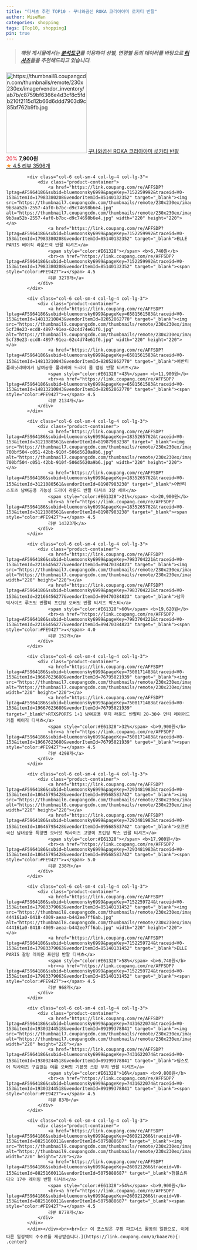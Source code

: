 ```yaml
---
title: "티셔츠 추천 TOP10 - 꾸나와곰신 ROKA 코리아아미 로카티 반팔"
author: WiseMan
categories: shopping
tags: [Top10, shopping]
pin: true
---
```


> ##### 해당 게시물에서는 [**분석도구**](https://itemscout.io/)를 이용하여 **성별**, **연령별** 등의 데이터를 바탕으로 [**티셔츠**](https://link.coupang.com/a/baae76)들을 추천해드리고 있습니다.
<div class="container"><div class="row">
            <div class="col-6 col-sm-4 col-lg-4 col-lg-3">
                <div class="product-container">
                    <a href="https://link.coupang.com/re/AFFSDP?lptag=AF5964186&subid=bluemoonsky6999&pageKey=7153468851&traceid=V0-153&itemId=17989249131&vendorItemId=4587576867" target="_blank"><img src="https://thumbnail8.coupangcdn.com/thumbnails/remote/230x230ex/image/vendor_inventory/ab7b/c8759bf6366e4d3cf8c5fdb210f2115d12b66d6ddd7903d9c85bf762b9fb.jpg" alt="https://thumbnail8.coupangcdn.com/thumbnails/remote/230x230ex/image/vendor_inventory/ab7b/c8759bf6366e4d3cf8c5fdb210f2115d12b66d6ddd7903d9c85bf762b9fb.jpg" width="220" height="220"></a>
                    <a href="https://link.coupang.com/re/AFFSDP?lptag=AF5964186&subid=bluemoonsky6999&pageKey=7153468851&traceid=V0-153&itemId=17989249131&vendorItemId=4587576867" target="_blank">꾸나와곰신 ROKA 코리아아미 로카티 반팔</a>
                    <span style="color:#E61328">20%</span> <b>7,900원</b>
                    <br><a href="https://link.coupang.com/re/AFFSDP?lptag=AF5964186&subid=bluemoonsky6999&pageKey=7153468851&traceid=V0-153&itemId=17989249131&vendorItemId=4587576867" target="_blank"><span style="color:#FE9427">★</span> 4.5
                    리뷰 3596개</a>
                </div>
            </div>
            
            <div class="col-6 col-sm-4 col-lg-4 col-lg-3">
                <div class="product-container">
                    <a href="https://link.coupang.com/re/AFFSDP?lptag=AF5964186&subid=bluemoonsky6999&pageKey=7152259992&traceid=V0-153&itemId=17983380208&vendorItemId=85140132352" target="_blank"><img src="https://thumbnail7.coupangcdn.com/thumbnails/remote/230x230ex/image/retail/images/432617220515527-9b3aa52b-2557-4af0-b7bc-d9c74698b6e4.jpg" alt="https://thumbnail7.coupangcdn.com/thumbnails/remote/230x230ex/image/retail/images/432617220515527-9b3aa52b-2557-4af0-b7bc-d9c74698b6e4.jpg" width="220" height="220"></a>
                    <a href="https://link.coupang.com/re/AFFSDP?lptag=AF5964186&subid=bluemoonsky6999&pageKey=7152259992&traceid=V0-153&itemId=17983380208&vendorItemId=85140132352" target="_blank">ELLE PARIS 베이직 라운드넥 반팔 티셔츠</a>
                    <span style="color:#E61328"></span> <b>6,740원</b>
                    <br><a href="https://link.coupang.com/re/AFFSDP?lptag=AF5964186&subid=bluemoonsky6999&pageKey=7152259992&traceid=V0-153&itemId=17983380208&vendorItemId=85140132352" target="_blank"><span style="color:#FE9427">★</span> 4.5
                    리뷰 3270개</a>
                </div>
            </div>
            
            <div class="col-6 col-sm-4 col-lg-4 col-lg-3">
                <div class="product-container">
                    <a href="https://link.coupang.com/re/AFFSDP?lptag=AF5964186&subid=bluemoonsky6999&pageKey=6581561583&traceid=V0-153&itemId=14813210843&vendorItemId=82052862770" target="_blank"><img src="https://thumbnail9.coupangcdn.com/thumbnails/remote/230x230ex/image/retail/images/1768885063188191-5cf39e23-ecd8-4897-91ea-62c4d74e61f0.jpg" alt="https://thumbnail9.coupangcdn.com/thumbnails/remote/230x230ex/image/retail/images/1768885063188191-5cf39e23-ecd8-4897-91ea-62c4d74e61f0.jpg" width="220" height="220"></a>
                    <a href="https://link.coupang.com/re/AFFSDP?lptag=AF5964186&subid=bluemoonsky6999&pageKey=6581561583&traceid=V0-153&itemId=14813210843&vendorItemId=82052862770" target="_blank">어반티 플래닛리메이커 남여공용 폴라베어 드라이 쿨 캠핑 반팔 티셔츠</a>
                    <span style="color:#E61328">43%</span> <b>11,900원</b>
                    <br><a href="https://link.coupang.com/re/AFFSDP?lptag=AF5964186&subid=bluemoonsky6999&pageKey=6581561583&traceid=V0-153&itemId=14813210843&vendorItemId=82052862770" target="_blank"><span style="color:#FE9427">★</span> 4.5
                    리뷰 2134개</a>
                </div>
            </div>
            
            <div class="col-6 col-sm-4 col-lg-4 col-lg-3">
                <div class="product-container">
                    <a href="https://link.coupang.com/re/AFFSDP?lptag=AF5964186&subid=bluemoonsky6999&pageKey=1835265762&traceid=V0-153&itemId=3121080561&vendorItemId=81987983238" target="_blank"><img src="https://thumbnail7.coupangcdn.com/thumbnails/remote/230x230ex/image/retail/images/1090926779495833-700bf504-c051-42bb-910f-506d5620a9b6.jpg" alt="https://thumbnail7.coupangcdn.com/thumbnails/remote/230x230ex/image/retail/images/1090926779495833-700bf504-c051-42bb-910f-506d5620a9b6.jpg" width="220" height="220"></a>
                    <a href="https://link.coupang.com/re/AFFSDP?lptag=AF5964186&subid=bluemoonsky6999&pageKey=1835265762&traceid=V0-153&itemId=3121080561&vendorItemId=81987983238" target="_blank">어반티 스포츠 남여공용 기능성 드라이 라운드 반팔 티셔츠 3장 세트</a>
                    <span style="color:#E61328">21%</span> <b>20,900원</b>
                    <br><a href="https://link.coupang.com/re/AFFSDP?lptag=AF5964186&subid=bluemoonsky6999&pageKey=1835265762&traceid=V0-153&itemId=3121080561&vendorItemId=81987983238" target="_blank"><span style="color:#FE9427">★</span> 4.5
                    리뷰 14323개</a>
                </div>
            </div>
            
            <div class="col-6 col-sm-4 col-lg-4 col-lg-3">
                <div class="product-container">
                    <a href="https://link.coupang.com/re/AFFSDP?lptag=AF5964186&subid=bluemoonsky6999&pageKey=7983704221&traceid=V0-153&itemId=22166456277&vendorItemId=89470384823" target="_blank"><img src="https://thumbnail7.coupangcdn.com/thumbnails/remote/230x230ex/image/vendor_inventory/26a4/11e206764ddc3cb06c70f576fe376df82b8e458e13e9da34957d3b693a6c.jpg" alt="https://thumbnail7.coupangcdn.com/thumbnails/remote/230x230ex/image/vendor_inventory/26a4/11e206764ddc3cb06c70f576fe376df82b8e458e13e9da34957d3b693a6c.jpg" width="220" height="220"></a>
                    <a href="https://link.coupang.com/re/AFFSDP?lptag=AF5964186&subid=bluemoonsky6999&pageKey=7983704221&traceid=V0-153&itemId=22166456277&vendorItemId=89470384823" target="_blank">남자 빅사이즈 루즈핏 반팔티 프린팅 오버핏 반팔 티셔츠 박스티</a>
                    <span style="color:#E61328">60%</span> <b>19,620원</b>
                    <br><a href="https://link.coupang.com/re/AFFSDP?lptag=AF5964186&subid=bluemoonsky6999&pageKey=7983704221&traceid=V0-153&itemId=22166456277&vendorItemId=89470384823" target="_blank"><span style="color:#FE9427">★</span> 4.0
                    리뷰 152개</a>
                </div>
            </div>
            
            <div class="col-6 col-sm-4 col-lg-4 col-lg-3">
                <div class="product-container">
                    <a href="https://link.coupang.com/re/AFFSDP?lptag=AF5964186&subid=bluemoonsky6999&pageKey=7508171483&traceid=V0-153&itemId=19667623680&vendorItemId=76795021939" target="_blank"><img src="https://thumbnail7.coupangcdn.com/thumbnails/remote/230x230ex/image/vendor_inventory/9410/959e5861aba78287e32effb78270c7f31ae1babe2dc68ecae9334e3df397.jpg" alt="https://thumbnail7.coupangcdn.com/thumbnails/remote/230x230ex/image/vendor_inventory/9410/959e5861aba78287e32effb78270c7f31ae1babe2dc68ecae9334e3df397.jpg" width="220" height="220"></a>
                    <a href="https://link.coupang.com/re/AFFSDP?lptag=AF5964186&subid=bluemoonsky6999&pageKey=7508171483&traceid=V0-153&itemId=19667623680&vendorItemId=76795021939" target="_blank">RTXSPORTS 1+1 남여공용 무지 라운드 반팔티 20~30수 면티 레이어드 커플 베이직 티셔츠</a>
                    <span style="color:#E61328">32%</span> <b>9,900원</b>
                    <br><a href="https://link.coupang.com/re/AFFSDP?lptag=AF5964186&subid=bluemoonsky6999&pageKey=7508171483&traceid=V0-153&itemId=19667623680&vendorItemId=76795021939" target="_blank"><span style="color:#FE9427">★</span> 4.5
                    리뷰 4298개</a>
                </div>
            </div>
            
            <div class="col-6 col-sm-4 col-lg-4 col-lg-3">
                <div class="product-container">
                    <a href="https://link.coupang.com/re/AFFSDP?lptag=AF5964186&subid=bluemoonsky6999&pageKey=7293481983&traceid=V0-153&itemId=18646795428&vendorItemId=89568583742" target="_blank"><img src="https://thumbnail6.coupangcdn.com/thumbnails/remote/230x230ex/image/vendor_inventory/80d6/597c795db21044672014a741e85580e6c5a1a36cd76fb8e6546759e9efae.jpg" alt="https://thumbnail6.coupangcdn.com/thumbnails/remote/230x230ex/image/vendor_inventory/80d6/597c795db21044672014a741e85580e6c5a1a36cd76fb8e6546759e9efae.jpg" width="220" height="220"></a>
                    <a href="https://link.coupang.com/re/AFFSDP?lptag=AF5964186&subid=bluemoonsky6999&pageKey=7293481983&traceid=V0-153&itemId=18646795428&vendorItemId=89568583742" target="_blank">오프앤 국산 남녀공용 특양면 오버핏 빅사이즈 고양이 프린팅 박스 반팔 티셔츠</a>
                    <span style="color:#E61328"></span> <b>17,900원</b>
                    <br><a href="https://link.coupang.com/re/AFFSDP?lptag=AF5964186&subid=bluemoonsky6999&pageKey=7293481983&traceid=V0-153&itemId=18646795428&vendorItemId=89568583742" target="_blank"><span style="color:#FE9427">★</span> 5.0
                    리뷰 238개</a>
                </div>
            </div>
            
            <div class="col-6 col-sm-4 col-lg-4 col-lg-3">
                <div class="product-container">
                    <a href="https://link.coupang.com/re/AFFSDP?lptag=AF5964186&subid=bluemoonsky6999&pageKey=7152259724&traceid=V0-153&itemId=17983379063&vendorItemId=85140131452" target="_blank"><img src="https://thumbnail8.coupangcdn.com/thumbnails/remote/230x230ex/image/retail/images/478221832853016-444161a0-0418-4009-aeaa-b442ee7ff6ab.jpg" alt="https://thumbnail8.coupangcdn.com/thumbnails/remote/230x230ex/image/retail/images/478221832853016-444161a0-0418-4009-aeaa-b442ee7ff6ab.jpg" width="220" height="220"></a>
                    <a href="https://link.coupang.com/re/AFFSDP?lptag=AF5964186&subid=bluemoonsky6999&pageKey=7152259724&traceid=V0-153&itemId=17983379063&vendorItemId=85140131452" target="_blank">ELLE PARIS 찰랑 레이온 프린팅 반팔 티셔츠</a>
                    <span style="color:#E61328">58%</span> <b>6,740원</b>
                    <br><a href="https://link.coupang.com/re/AFFSDP?lptag=AF5964186&subid=bluemoonsky6999&pageKey=7152259724&traceid=V0-153&itemId=17983379063&vendorItemId=85140131452" target="_blank"><span style="color:#FE9427">★</span> 4.5
                    리뷰 968개</a>
                </div>
            </div>
            
            <div class="col-6 col-sm-4 col-lg-4 col-lg-3">
                <div class="product-container">
                    <a href="https://link.coupang.com/re/AFFSDP?lptag=AF5964186&subid=bluemoonsky6999&pageKey=7431622074&traceid=V0-153&itemId=19303244518&vendorItemId=89199378841" target="_blank"><img src="https://thumbnail7.coupangcdn.com/thumbnails/remote/230x230ex/image/vendor_inventory/8a9b/56b87446add7ce80061c1f2a0e11609530582c973ee6352fff5dcc649771.jpg" alt="https://thumbnail7.coupangcdn.com/thumbnails/remote/230x230ex/image/vendor_inventory/8a9b/56b87446add7ce80061c1f2a0e11609530582c973ee6352fff5dcc649771.jpg" width="220" height="220"></a>
                    <a href="https://link.coupang.com/re/AFFSDP?lptag=AF5964186&subid=bluemoonsky6999&pageKey=7431622074&traceid=V0-153&itemId=19303244518&vendorItemId=89199378841" target="_blank">딥스토어 빅사이즈 구김없는 여름 오버핏 기본핏 스판 무지 반팔 티셔츠</a>
                    <span style="color:#E61328">16%</span> <b>9,800원</b>
                    <br><a href="https://link.coupang.com/re/AFFSDP?lptag=AF5964186&subid=bluemoonsky6999&pageKey=7431622074&traceid=V0-153&itemId=19303244518&vendorItemId=89199378841" target="_blank"><span style="color:#FE9427">★</span> 4.5
                    리뷰 83개</a>
                </div>
            </div>
            
            <div class="col-6 col-sm-4 col-lg-4 col-lg-3">
                <div class="product-container">
                    <a href="https://link.coupang.com/re/AFFSDP?lptag=AF5964186&subid=bluemoonsky6999&pageKey=260921266&traceid=V0-153&itemId=8825166011&vendorItemId=5075888687" target="_blank"><img src="https://thumbnail9.coupangcdn.com/thumbnails/remote/230x230ex/image/vendor_inventory/9206/f8cf252a427e927a8d54c39b1ca71e3ed919478e475a49b7d78041313e63.jpg" alt="https://thumbnail9.coupangcdn.com/thumbnails/remote/230x230ex/image/vendor_inventory/9206/f8cf252a427e927a8d54c39b1ca71e3ed919478e475a49b7d78041313e63.jpg" width="220" height="220"></a>
                    <a href="https://link.coupang.com/re/AFFSDP?lptag=AF5964186&subid=bluemoonsky6999&pageKey=260921266&traceid=V0-153&itemId=8825166011&vendorItemId=5075888687" target="_blank">험블스튜디오 17수 레터링 반팔 티셔츠</a>
                    <span style="color:#E61328">54%</span> <b>9,900원</b>
                    <br><a href="https://link.coupang.com/re/AFFSDP?lptag=AF5964186&subid=bluemoonsky6999&pageKey=260921266&traceid=V0-153&itemId=8825166011&vendorItemId=5075888687" target="_blank"><span style="color:#FE9427">★</span> 4.5
                    리뷰 8778개</a>
                </div>
            </div>
            </div></div><br><br>[👉 이 포스팅은 쿠팡 파트너스 활동의 일환으로, 이에 따른 일정액의 수수료를 제공받습니다.](https://link.coupang.com/a/baae76){: .center}